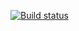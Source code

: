[![Build status](https://ci.appveyor.com/api/projects/status/bo1k17yp7ffdf4qa?svg=true)](https://ci.appveyor.com/project/Vladimirodin/selenide)